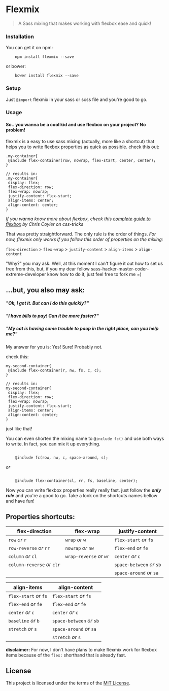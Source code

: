 # Flexmix
> A Sass mixing that makes working with flexbox ease and quick!

### Installation

You can get it on npm:
````
	npm install flexmix --save
````
or bower:
````
	bower install flexmix --save
````
### Setup
Just `@import` flexmix in your sass or scss file and you're good to go.

### Usage
#### So.. you wanna be a cool kid and use flexbox on your project? No problem!

flexmix is a easy to use sass mixing (actually, more like a shortcut) that helps you to write flexbox properties as quick as possible. check this out:

	.my-container{
	 @include flex-container(row, nowrap, flex-start, center, center);
	}

	// results in:
	.my-container{
	 display: flex;
	 flex-direction: row;
	 flex-wrap: nowrap;
	 justify-content: flex-start;
	 align-items: center;
	 align-content: center;
	}
	
*If you wanna know more about flexbox, check this [complete guide to flexbox](https://css-tricks.com/snippets/css/a-guide-to-flexbox/) by Chris Coyier on css-tricks*

That was pretty straightforward. The only rule is the order of things. *For now, flexmix only works if you follow this order of properties on the mixing:*

`flex-direction` > `flex-wrap` > `justify-content` > `align-items` > `align-content`

"Why?" you may ask. Well, at this moment I can't figure it out how to set us free from this, but, if you my dear fellow sass-hacker-master-coder-extreme-developer know how to do it, just feel free to fork me =)

## ...but, you also may ask:
##### "Ok, I got it. But can I do this quickly?"
##### "I have bills to pay! Can it be more faster?"
##### "My cat is having some trouble to poop in the right place, can you help me?"

My answer for you is: Yes! Sure! Probably not.

check this:

	my-second-container{			
	 @include flex-container(r, nw, fs, c, c);
	}

	// results in:
	my-second-container{
	 display: flex;
	 flex-direction: row;
	 flex-wrap: nowrap;
	 justify-content: flex-start;
	 align-items: center;
	 align-content: center;
	}

just like that!

You can even shorten the mixing name to `@include fc()` and use both ways to write. In fact, you can mix it up everything.
````

	@include fc(row, nw, c, space-around, s);

````
*or*

````

	@include flex-container(cl, rr, fs, baseline, center);

````


Now you can write flexbox properties really really fast. just follow the ***only rule*** and you're a good to go. Take a look on the shortcuts names bellow and have fun!

## Properties shortcuts:

| flex-direction					| flex-wrap							| justify-content 			|
| ------------- 					| -------------					|	-----------						|
| `row` *or* `r`  						| `wrap` *or* `w`						| `flex-start` *or* `fs`		|
| `row-reverse` *or* `rr`			| `nowrap` *or* `nw`				|	`flex-end` *or* `fe`			|
| `column` *or* `cl`					|	`wrap-reverse` *or* `wr`	|	`center` *or* `c`					|
| `column-reverse` *or* `clr`	|												|	`space-between` *or* `sb`	|
|													|												|	`space-around` *or* `sa`	|

| align-items							| align-content					|
| ------------- 					| -------------					|
| `flex-start` *or* `fs`  		| `flex-start` *or* `fs`		|
| `flex-end` *or* `fe`				|	`flex-end` *or* `fe`			|
| `center` *or* `c`						|	`center` *or* `c`					|
| `baseline` *or* `b`					|	`space-between` *or* `sb`	|
|	`stretch`	*or*  `s`					|	`space-around` *or* `sa`	|
|													|	`stretch`	*or*  `s`				|


**disclaimer:** For now, I don't have plans to make flexmix work for flexbox items because of the `flex:` shorthand that is already fast.

## License

This project is licensed under the terms of the [MIT License](http://mit-license.org/).
